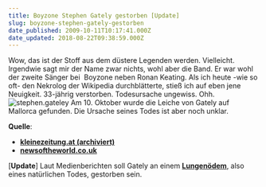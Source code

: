```yaml
---
title: Boyzone Stephen Gately gestorben [Update]
slug: boyzone-stephen-gately-gestorben
date_published: 2009-10-11T10:17:41.000Z
date_updated: 2018-08-22T09:38:59.000Z
---
```


Wow, das ist der Stoff aus dem düstere Legenden werden. Vielleicht. Irgendwie sagt mir der Name zwar nichts, wohl aber die Band. Er war wohl der zweite Sänger bei  Boyzone neben Ronan Keating. Als ich heute -wie so oft- den Nekrolog der Wikipedia durchblätterte, stieß ich auf eben jene Neuigkeit. 33-jährig verstorben. Todesursache ungewiss. Ohh.
![stephen.gateley](//picdump.thafaker.de/2009/10/stephen.gateley.png) Am 10. Oktober wurde die Leiche von Gately auf Mallorca gefunden. Die Ursache seines Todes ist aber noch unklar.

**Quelle**:

- **[kleinezeitung.at (archiviert)](http://web.archive.org/web/20091014135631/http://www.kleinezeitung.at:80/nachrichten/kultur/2162374/boyzone-saenger-gately-33-jaehrig-gestorben.story)**
- **[newsoftheworld.co.uk](http://www.newsoftheworld.co.uk/news/544219/Boyzone-star-Stephen-Gately-dies.html)**

[**Update**] Laut Medienberichten soll Gately an einem [**Lungenödem**](http://www.laut.de/vorlaut/news/2009/10/13/23330/), also eines natürlichen Todes, gestorben sein.
